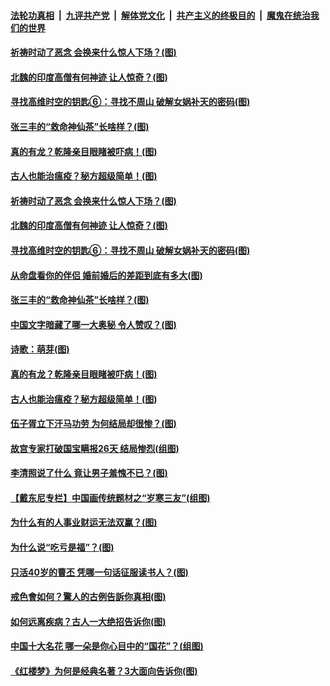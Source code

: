 

####  [法轮功真相](../../../../basic/blob/master/README.md?t=04130932) &nbsp;|&nbsp; [九评共产党](../../../../9ping.md/blob/master/README.md?t=04130932) &nbsp;|&nbsp; [解体党文化](../../../../jtdwh.md/blob/master/README.md?t=04130932)  &nbsp;|&nbsp; [共产主义的终极目的](../../../../gczydzjmd.md/blob/master/README.md?t=04130932) &nbsp;|&nbsp; [魔鬼在统治我们的世界](../../../../mgztzwmdsj.md/blob/master/README.md?t=04130932) 

#### [祈祷时动了恶念 会换来什么惊人下场？(图)](../pages/p7/968416.md?t=04130932) 

#### [北魏的印度高僧有何神迹 让人惊奇？(图)](../pages/p7/968322.md?t=04130932) 

#### [寻找高维时空的钥匙⑥：寻找不周山 破解女娲补天的密码(图)](../pages/p7/968495.md?t=04130932) 

#### [张三丰的“救命神仙茶”长啥样？(图)](../pages/p7/968424.md?t=04130932) 

#### [真的有龙？乾隆亲目眼睹被吓病！(图)](../pages/p7/968417.md?t=04130932) 

#### [古人也能治瘟疫？秘方超级简单！(图)](../pages/p7/968411.md?t=04130932) 

#### [祈祷时动了恶念 会换来什么惊人下场？(图)](../pages/p7/968416.md?t=04130932) 

#### [北魏的印度高僧有何神迹 让人惊奇？(图)](../pages/p7/968322.md?t=04130932) 

#### [寻找高维时空的钥匙⑥：寻找不周山 破解女娲补天的密码(图)](../pages/p7/968495.md?t=04130932) 

#### [从命盘看你的伴侣 婚前婚后的差距到底有多大(图)](../pages/p7/968225.md?t=04130932) 

#### [张三丰的“救命神仙茶”长啥样？(图)](../pages/p7/968424.md?t=04130932) 

#### [中国文字暗藏了哪一大奥秘 令人赞叹？(图)](../pages/p7/968399.md?t=04130932) 

#### [诗歌：萌芽(图)](../pages/p7/968461.md?t=04130932) 

#### [真的有龙？乾隆亲目眼睹被吓病！(图)](../pages/p7/968417.md?t=04130932) 

#### [古人也能治瘟疫？秘方超级简单！(图)](../pages/p7/968411.md?t=04130932) 

#### [伍子胥立下汗马功劳 为何结局却很惨？(图)](../pages/p7/968313.md?t=04130932) 

#### [故宫专家打破国宝瞒报26天 结局惨烈(组图)](../pages/p7/968383.md?t=04130932) 

#### [李清照说了什么 竟让男子羞愧不已？(图)](../pages/p7/968238.md?t=04130932) 

#### [【戴东尼专栏】中国画传统题材之“岁寒三友”(组图)](../pages/p7/962286.md?t=04130932) 

#### [为什么有的人事业财运无法双赢？(图)](../pages/p7/967613.md?t=04130932) 

#### [为什么说“吃亏是福”？(图)](../pages/p7/968198.md?t=04130932) 

#### [只活40岁的曹丕 凭哪一句话征服读书人？(图)](../pages/p7/968127.md?t=04130932) 

#### [戒色會如何？驚人的古例告訴你真相(图)](../pages/p7/968270.md?t=04130932) 

#### [如何远离疾病？古人一大绝招告诉你(图)](../pages/p7/968026.md?t=04130932) 

#### [中国十大名花 哪一朵是你心目中的“国花”？(组图)](../pages/p7/967875.md?t=04130932) 

#### [《红楼梦》为何是经典名著？3大面向告诉你(图)](../pages/p7/968130.md?t=04130932) 

